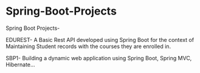 # Spring-Boot-Projects
Spring Boot Projects-

EDUREST- A Basic Rest API developed using Spring Boot for the context of Maintaining Student records with the courses they are enrolled in.

SBP1- Building a dynamic web application using Spring Boot, Spring MVC, Hibernate...
  
